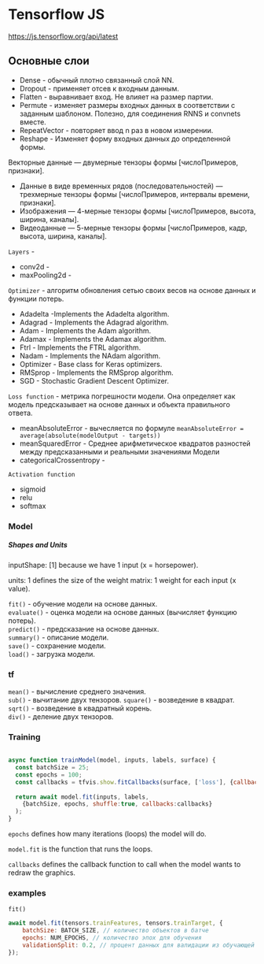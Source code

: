 # Tensorflow JS

https://js.tensorflow.org/api/latest


## Основные слои

* Dense - обычный плотно связанный слой NN.
* Dropout - применяет отсев к входным данным.
* Flatten - выравнивает вход. Не влияет на размер партии.
* Permute - изменяет размеры входных данных в соответствии с заданным шаблоном. Полезно, для соединения RNNS и convnets вместе.
* RepeatVector - повторяет ввод n раз в новом измерении.
* Reshape - Изменяет форму входных данных до определенной формы.



Векторные данные — двумерные тензоры формы [числоПримеров, признаки].  
* Данные в виде временных рядов (последовательностей) — трехмерные тензоры
формы [числоПримеров, интервалы времени, признаки].  
* Изображения — 4-мерные тензоры формы [числоПримеров, высота, ширина, каналы].  
* Видеоданные — 5-мерные тензоры формы [числоПримеров, кадр, высота, ширина,
каналы].  


`Layers` - 

* conv2d -   
* maxPooling2d - 

`Optimizer` - алгоритм обновления сетью своих весов на основе данных и функции потерь.

* Adadelta -Implements the Adadelta algorithm.
* Adagrad - Implements the Adagrad algorithm.
* Adam - Implements the Adam algorithm.
* Adamax - Implements the Adamax algorithm.
* Ftrl - Implements the FTRL algorithm.
* Nadam - Implements the NAdam algorithm.
* Optimizer - Base class for Keras optimizers.
* RMSprop - Implements the RMSprop algorithm.
* SGD - Stochastic Gradient Descent Optimizer.

`Loss function` - метрика погрешности модели. Она определяет как модель предсказывает на основе данных и объекта правильного ответа.

* meanAbsoluteError - вычесляется по формуле `meanAbsoluteError = average(absolute(modelOutput - targets))`  
* meanSquaredError -  Среднее арифметическое квадратов разностей между предсказанными и реальными значениями Модели  
* categoricalCrossentropy - 

`Activation function`

* sigmoid
* relu
* softmax


### Model

##### Shapes and Units

inputShape: [1] because we have 1 input (x = horsepower).  

units: 1 defines the size of the weight matrix: 1 weight for each input (x value).  

`fit()` - обучение модели на основе данных.  
`evaluate()` - оценка модели на основе данных (вычисляет функцию потерь).  
`predict()` - предсказание на основе данных.  
`summary()` - описание модели.  
`save()` - сохранение модели.  
`load()` - загрузка модели.

### tf

`mean()` - вычисление среднего значения.  
`sub()` - вычитание двух тензоров.
`square()` - возведение в квадрат.  
`sqrt()` - возведение в квадратный корень.  
`div()` - деление двух тензоров.  

### Training

```js

async function trainModel(model, inputs, labels, surface) {
  const batchSize = 25;
  const epochs = 100;
  const callbacks = tfvis.show.fitCallbacks(surface, ['loss'], {callbacks:['onEpochEnd']});
  
  return await model.fit(inputs, labels,
    {batchSize, epochs, shuffle:true, callbacks:callbacks}
  );
}
```

`epochs` defines how many iterations (loops) the model will do.  

`model.fit` is the function that runs the loops.  

`callbacks` defines the callback function to call when the model wants to redraw the graphics.  


### examples

`fit()`

```js
await model.fit(tensors.trainFeatures, tensors.trainTarget, {
    batchSize: BATCH_SIZE, // количество объектов в батче
    epochs: NUM_EPOCHS, // количество эпох для обучения
    validationSplit: 0.2, // процент данных для валидации из обучающей выборки для предотвращения переобучения
});

```
